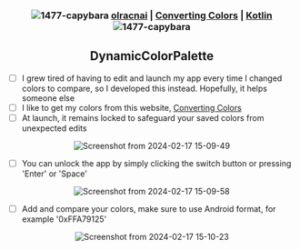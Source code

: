 <div align="center">

### ![1477-capybara](https://github.com/hispanicdevian/libreNMS-Guide/assets/135581442/4296fa98-e024-4ed7-9d23-8f414f94b5c0) [olracnai](https://github.com/olracnai) | [Converting Colors](https://convertingcolors.com/) | [Kotlin](https://kotlinlang.org/) ![1477-capybara](https://github.com/hispanicdevian/libreNMS-Guide/assets/135581442/4296fa98-e024-4ed7-9d23-8f414f94b5c0)

## DynamicColorPalette
</div>

- [ ] I grew tired of having to edit and launch my app every time I changed colors to compare, so I developed this instead. Hopefully, it helps someone else
- [ ] I like to get my colors from this website, [Converting Colors](https://convertingcolors.com/)
- [ ] At launch, it remains locked to safeguard your saved colors from unexpected edits

<div align="center">
  
![Screenshot from 2024-02-17 15-09-49](https://github.com/olracnai/DynamicColorPalette/assets/135581442/b960a504-852b-46be-bff9-53fd6ac6e2df)
</div>

- [ ] You can unlock the app by simply clicking the switch button or pressing 'Enter' or 'Space'

<div align="center">
  
![Screenshot from 2024-02-17 15-09-58](https://github.com/olracnai/DynamicColorPalette/assets/135581442/0176e591-bafe-463d-8cfb-8c6c447ae7ff)
</div>

- [ ] Add and compare your colors, make sure to use Android format, for example '0xFFA79125'

<div align="center">
  
![Screenshot from 2024-02-17 15-10-23](https://github.com/olracnai/DynamicColorPalette/assets/135581442/443a13ab-c246-40da-9bc0-cc46e13a5a86)
</div>
